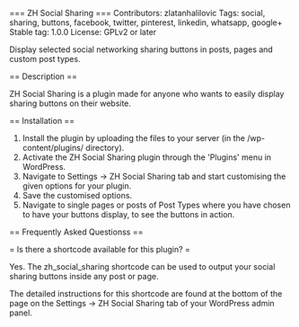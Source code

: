 === ZH Social Sharing ===
Contributors: zlatanhalilovic
Tags: social, sharing, buttons, facebook, twitter, pinterest, linkedin, whatsapp, google+ 
Stable tag: 1.0.0
License: GPLv2 or later

Display selected social networking sharing buttons in posts, pages and custom post types.

== Description ==

ZH Social Sharing is a plugin made for anyone who wants to easily display sharing buttons on their website. 

== Installation ==

1. Install the plugin by uploading the files to your server (in the /wp-content/plugins/ directory).
2. Activate the ZH Social Sharing plugin through the 'Plugins' menu in WordPress.
3. Navigate to Settings -> ZH Social Sharing tab and start customising the given options for your plugin.
4. Save the customised options.
5. Navigate to single pages or posts of Post Types where you have chosen to have your buttons display, to see the buttons in action. 

== Frequently Asked Questionss ==

= Is there a shortcode available for this plugin? =

Yes. The zh_social_sharing shortcode can be used to output your social sharing buttons inside any post or page. 

The detailed instructions for this shortcode are found at the bottom of the page on the Settings -> ZH Social Sharing tab of your WordPress admin panel.
